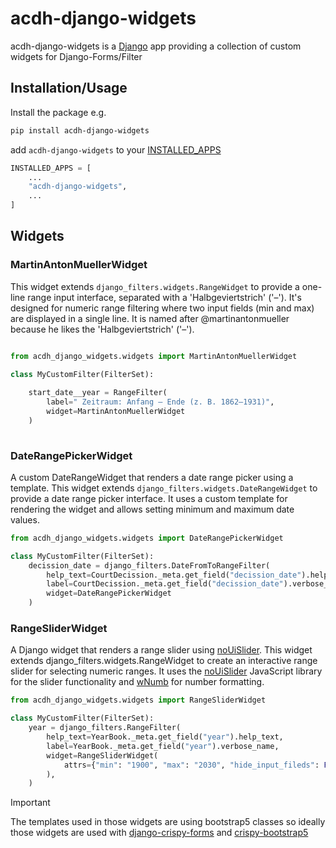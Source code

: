 # acdh-django-widgets
acdh-django-widgets is a [Django](https://www.djangoproject.com/) app providing a collection of custom widgets for Django-Forms/Filter

## Installation/Usage

Install the package e.g. 
```bash
pip install acdh-django-widgets
```

add `acdh-django-widgets` to your
[INSTALLED_APPS](https://docs.djangoproject.com/en/stable/ref/settings/#std-setting-INSTALLED_APPS)

```python
INSTALLED_APPS = [
    ...
    "acdh-django-widgets",
    ...
]
```

## Widgets

### MartinAntonMuellerWidget

This widget extends `django_filters.widgets.RangeWidget` to provide a one-line
range input interface, separated with a 'Halbgeviertstrich' ('–'). It's designed for numeric range filtering where two input fields (min and max) are displayed in a single line.
It is named after @martinantonmueller because he likes the 'Halbgeviertstrich' ('–').
```python

from acdh_django_widgets.widgets import MartinAntonMuellerWidget

class MyCustomFilter(FilterSet):
    
    start_date__year = RangeFilter(
        label=" Zeitraum: Anfang – Ende (z. B. 1862–1931)",
        widget=MartinAntonMuellerWidget
    )
    
```
### DateRangePickerWidget

A custom DateRangeWidget that renders a date range picker using a template.
This widget extends `django_filters.widgets.DateRangeWidget` to provide a date range
picker interface. It uses a custom template for rendering the widget and allows
setting minimum and maximum date values.

```python
from acdh_django_widgets.widgets import DateRangePickerWidget

class MyCustomFilter(FilterSet):
    decission_date = django_filters.DateFromToRangeFilter(
        help_text=CourtDecission._meta.get_field("decission_date").help_text,
        label=CourtDecission._meta.get_field("decission_date").verbose_name,
        widget=DateRangePickerWidget
    )
```

### RangeSliderWidget
A Django widget that renders a range slider using [noUiSlider](https://refreshless.com/nouislider/).
This widget extends django_filters.widgets.RangeWidget to create an interactive
range slider for selecting numeric ranges. It uses the [noUiSlider](https://refreshless.com/nouislider/) JavaScript library for the slider functionality and [wNumb](https://refreshless.com/wnumb/) for number formatting.

```python
from acdh_django_widgets.widgets import RangeSliderWidget

class MyCustomFilter(FilterSet):
    year = django_filters.RangeFilter(
        help_text=YearBook._meta.get_field("year").help_text,
        label=YearBook._meta.get_field("year").verbose_name,
        widget=RangeSliderWidget(
            attrs={"min": "1900", "max": "2030", "hide_input_fileds": False}
        ),
    )
```


> [!IMPORTANT]  
> The templates used in those widgets are using bootstrap5 classes so ideally those widgets are used with [django-crispy-forms](https://github.com/django-crispy-forms/django-crispy-forms) and [crispy-bootstrap5](https://github.com/django-crispy-forms/crispy-bootstrap5)